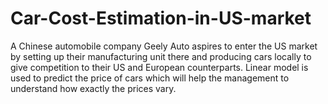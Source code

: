 # Car-Cost-Estimation-in-US-market
A Chinese automobile company Geely Auto aspires to enter the US market by setting up their manufacturing unit there and producing cars locally to give competition to their US and European counterparts. Linear model is used to predict  the price of cars which will help the management to understand how exactly the prices vary. 
